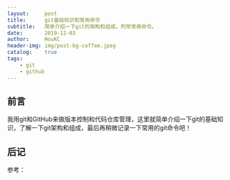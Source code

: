 ```yaml
---
layout:     post
title:      git基础知识和常用命令
subtitle:   简单介绍一下git的架构和组成，列举常用命令。
date:       2019-12-03
author:     HouKC
header-img: img/post-bg-coffee.jpeg
catalog:    true
tags:
    - git
    - github
---
```


## 前言
我用git和GitHub来做版本控制和代码仓库管理，这里就简单介绍一下git的基础知识，了解一下git架构和组成，最后再稍微记录一下常用的git命令吧！


## 后记
参考：